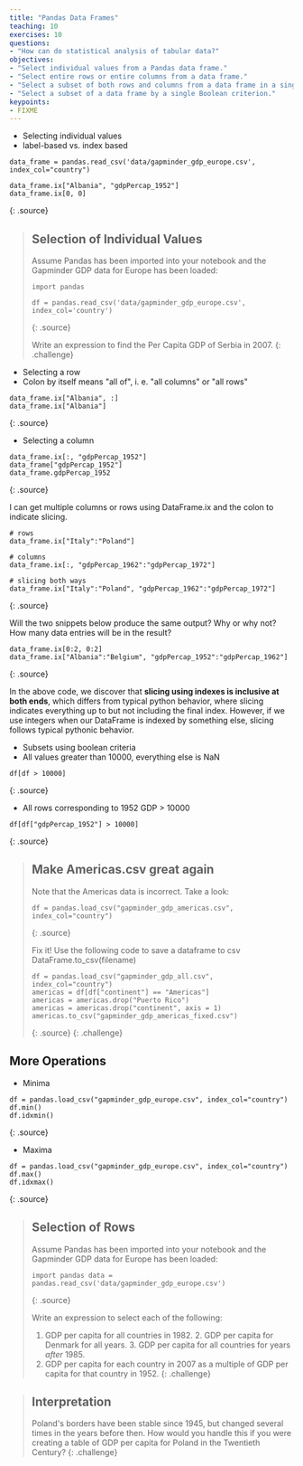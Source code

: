 ```yaml
---
title: "Pandas Data Frames"
teaching: 10
exercises: 10
questions:
- "How can do statistical analysis of tabular data?"
objectives:
- "Select individual values from a Pandas data frame."
- "Select entire rows or entire columns from a data frame."
- "Select a subset of both rows and columns from a data frame in a single operation."
- "Select a subset of a data frame by a single Boolean criterion."
keypoints:
- FIXME
---
```

- Selecting individual values
- label-based vs. index based

~~~
data_frame = pandas.read_csv('data/gapminder_gdp_europe.csv', index_col="country")

data_frame.ix["Albania", "gdpPercap_1952"]
data_frame.ix[0, 0]
~~~
{: .source}

> ## Selection of Individual Values
>
> Assume Pandas has been imported into your notebook
> and the Gapminder GDP data for Europe has been loaded:
>
> ~~~
> import pandas
>
> df = pandas.read_csv('data/gapminder_gdp_europe.csv', index_col='country')
> ~~~
> {: .source}
>
> Write an expression to find the Per Capita GDP of Serbia in 2007.
{: .challenge}

- Selecting a row
- Colon by itself means "all of", i. e. "all columns" or "all rows"

~~~
data_frame.ix["Albania", :]
data_frame.ix["Albania"]
~~~
{: .source}

- Selecting a column

~~~
data_frame.ix[:, "gdpPercap_1952"]
data_frame["gdpPercap_1952"]
data_frame.gdpPercap_1952
~~~
{: .source}

I can get multiple columns or rows using DataFrame.ix and the colon to indicate
slicing.

~~~
# rows
data_frame.ix["Italy":"Poland"]

# columns
data_frame.ix[:, "gdpPercap_1962":"gdpPercap_1972"]

# slicing both ways
data_frame.ix["Italy":"Poland", "gdpPercap_1962":"gdpPercap_1972"]
~~~
{: .source}

Will the two snippets below produce the same output?  Why or why not?  How many
data entries will be in the result?

~~~
data_frame.ix[0:2, 0:2]
data_frame.ix["Albania":"Belgium", "gdpPercap_1952":"gdpPercap_1962"]
~~~
{: .source}

In the above code, we discover that **slicing using indexes is inclusive at both
ends**, which differs from typical python behavior, where slicing indicates
everything up to but not including the final index.  However, if we use integers
when our DataFrame is indexed by something else, slicing follows typical
pythonic behavior.

- Subsets using boolean criteria
- All values greater than 10000, everything else is NaN

~~~
df[df > 10000]
~~~
{: .source}

- All rows corresponding to 1952 GDP > 10000

~~~
df[df["gdpPercap_1952"] > 10000]
~~~
{: .source}

> ## Make Americas.csv great again
>
> Note that the Americas data is incorrect.  Take a look:
>
> ~~~
> df = pandas.load_csv("gapminder_gdp_americas.csv", index_col="country")
> ~~~
> {: .source}
>
> Fix it!
> Use the following code to save a dataframe to csv
> DataFrame.to_csv(filename)
>
> ~~~
> df = pandas.load_csv("gapminder_gdp_all.csv", index_col="country")
> americas = df[df["continent"] == "Americas"]
> americas = americas.drop("Puerto Rico")
> americas = americas.drop("continent", axis = 1)
> americas.to_csv("gapminder_gdp_americas_fixed.csv")
> ~~~
> {: .source}
{: .challenge}

## More Operations

- Minima

~~~
df = pandas.load_csv("gapminder_gdp_europe.csv", index_col="country")
df.min()
df.idxmin()
~~~
{: .source}

- Maxima

~~~
df = pandas.load_csv("gapminder_gdp_europe.csv", index_col="country")
df.max()
df.idxmax()
~~~
{: .source}

> ## Selection of Rows
>
> Assume Pandas has been imported into your notebook and the Gapminder GDP data
> for Europe has been loaded:
>
> ~~~
> import pandas data = pandas.read_csv('data/gapminder_gdp_europe.csv')
> ~~~
> {: .source}
>
> Write an expression to select each of the following:
>
> 1. GDP per capita for all countries in 1982.  2. GDP per capita for Denmark
> for all years.  3. GDP per capita for all countries for years *after* 1985.
> 4. GDP per capita for each country in 2007 as a multiple of GDP per capita for
> that country in 1952.
{: .challenge}

> ## Interpretation
>
> Poland's borders have been stable since 1945, but changed several times in the
> years before then.  How would you handle this if you were creating a table of
> GDP per capita for Poland in the Twentieth Century?
{: .challenge}
